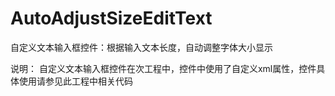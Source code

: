 # AutoAdjustSizeEditText
自定义文本输入框控件：根据输入文本长度，自动调整字体大小显示

说明：
   自定义文本输入框控件在次工程中，控件中使用了自定义xml属性，控件具体使用请参见此工程中相关代码